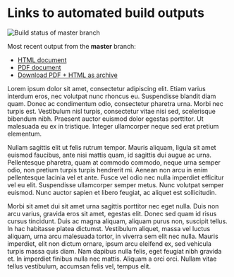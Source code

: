 # Links to automated build outputs

![Build status of master branch](https://dev.azure.com/dashif/Automation/_apis/build/status/DocumentAuthoringExample?branchName=master)

Most recent output from the **master** branch:

* [HTML document](https://dashif-documents.azurewebsites.net/DocumentAuthoringExample/master/MyDocument.html)
* [PDF document](https://dashif-documents.azurewebsites.net/DocumentAuthoringExample/master/MyDocument.pdf)
* [Download PDF + HTML as archive](https://dashif-documents.azurewebsites.net/DocumentAuthoringExample/master/MyDocument.zip)

Lorem ipsum dolor sit amet, consectetur adipiscing elit. Etiam varius interdum eros, nec volutpat nunc rhoncus eu. Suspendisse blandit diam quam. Donec ac condimentum odio, consectetur pharetra urna. Morbi nec turpis est. Vestibulum nisl turpis, consectetur vitae nisi sed, scelerisque bibendum nibh. Praesent auctor euismod dolor egestas porttitor. Ut malesuada eu ex in tristique. Integer ullamcorper neque sed erat pretium elementum.

Nullam sagittis elit ut felis rutrum tempor. Mauris aliquam, ligula sit amet euismod faucibus, ante nisi mattis quam, id sagittis dui augue ac urna. Pellentesque pharetra, quam at commodo commodo, neque urna semper odio, non pretium turpis turpis hendrerit mi. Aenean non arcu in enim pellentesque lacinia vel et ante. Fusce vel odio nec nulla imperdiet efficitur vel eu elit. Suspendisse ullamcorper semper metus. Nunc volutpat semper euismod. Nunc auctor sapien et libero feugiat, ac aliquet est sollicitudin.

Morbi sit amet dui sit amet urna sagittis porttitor nec eget nulla. Duis non arcu varius, gravida eros sit amet, egestas elit. Donec sed quam id risus cursus tincidunt. Duis ac magna aliquam, aliquam purus non, suscipit tellus. In hac habitasse platea dictumst. Vestibulum aliquet, massa vel luctus aliquam, urna arcu malesuada tortor, in viverra sem elit nec nulla. Mauris imperdiet, elit non dictum ornare, ipsum arcu eleifend ex, sed vehicula turpis massa quis diam. Nam dapibus nulla felis, eget feugiat nibh gravida et. In imperdiet finibus nulla nec mattis. Aliquam a orci orci. Nullam vitae tellus vestibulum, accumsan felis vel, tempus elit.

